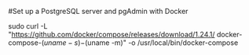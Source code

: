 #Set up a PostgreSQL server and pgAdmin with Docker

sudo curl -L "https://github.com/docker/compose/releases/download/1.24.1/
docker-compose-$(uname -s)-$(uname -m)" -o /usr/local/bin/docker-compose
